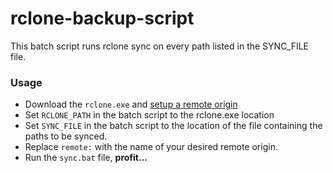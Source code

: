 # rclone-backup-script
This batch script runs rclone sync on every path listed in the SYNC_FILE file.

### Usage
- Download the `rclone.exe` and [setup a remote origin](https://rclone.org/docs/)
- Set `RCLONE_PATH` in the batch script to the rclone.exe location
- Set `SYNC_FILE` in the batch script to the location of the file containing the paths to be synced.
- Replace `remote:` with the name of your desired remote origin.
- Run the `sync.bat` file, **profit...**
